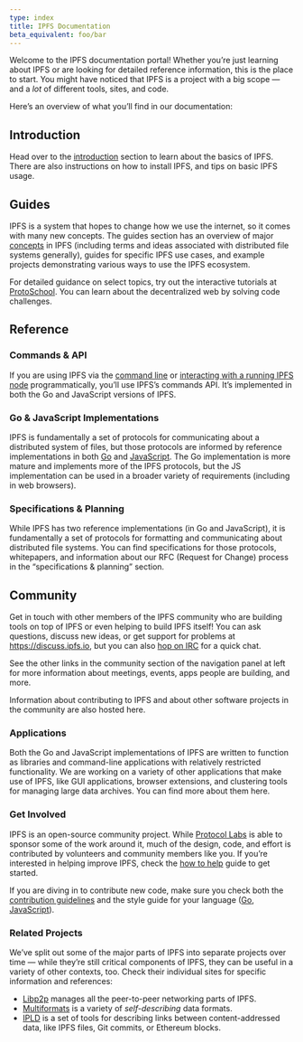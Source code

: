 ```yaml
---
type: index
title: IPFS Documentation
beta_equivalent: foo/bar
---
```


Welcome to the IPFS documentation portal! Whether you’re just learning about IPFS or are looking for detailed reference information, this is the place to start. You might have noticed that IPFS is a project with a big scope — and a *lot* of different tools, sites, and code.

Here’s an overview of what you’ll find in our documentation:

## Introduction

Head over to the [introduction](/introduction) section to learn about the basics of IPFS. There are also instructions on how to install IPFS, and tips on basic IPFS usage.

## Guides

IPFS is a system that hopes to change how we use the internet, so it comes with many new concepts. The guides section has an overview of major [concepts](/guides/concepts) in IPFS (including terms and ideas associated with distributed file systems generally), guides for specific IPFS use cases, and example projects demonstrating various ways to use the IPFS ecosystem.

For detailed guidance on select topics, try out the interactive tutorials at [ProtoSchool](https://proto.school). You can learn about the decentralized web by solving code challenges.

## Reference

### Commands & API

If you are using IPFS via the [command line](/reference/api/cli) or [interacting with a running IPFS node](/reference/api/http) programmatically, you’ll use IPFS’s commands API. It’s implemented in both the Go and JavaScript versions of IPFS.

### Go & JavaScript Implementations

IPFS is fundamentally a set of protocols for communicating about a distributed system of files, but those protocols are informed by reference implementations in both [Go](/reference/go/overview) and [JavaScript](/reference/js/overview). The Go implementation is more mature and implements more of the IPFS protocols, but the JS implementation can be used in a broader variety of requirements (including in web browsers).


### Specifications & Planning

While IPFS has two reference implementations (in Go and JavaScript), it is fundamentally a set of protocols for formatting and communicating about distributed file systems. You can find specifications for those protocols, whitepapers, and information about our RFC (Request for Change) process in the “specifications & planning” section.


## Community

Get in touch with other members of the IPFS community who are building tools on top of IPFS or even helping to build IPFS itself! You can ask questions, discuss new ideas, or get support for problems at https://discuss.ipfs.io, but you can also [hop on IRC](/community/irc) for a quick chat.

See the other links in the community section of the navigation panel at left for more information about meetings, events, apps people are building, and more.

Information about contributing to IPFS and about other software projects in the community are also hosted here.


### Applications

Both the Go and JavaScript implementations of IPFS are written to function as libraries and command-line applications with relatively restricted functionality. We are working on a variety of other applications that make use of IPFS, like GUI applications, browser extensions, and clustering tools for managing large data archives. You can find more about them here.


### Get Involved

IPFS is an open-source community project. While [Protocol Labs](https://protocol.ai) is able to sponsor some of the work around it, much of the design, code, and effort is contributed by volunteers and community members like you. If you’re interested in helping improve IPFS, check the [how to help](/community/contribute/how-to-help) guide to get started.

If you are diving in to contribute new code, make sure you check both the [contribution guidelines](https://github.com/ipfs/community/blob/master/CONTRIBUTING.md) and the style guide for your language ([Go](https://github.com/ipfs/community/blob/master/CONTRIBUTING_GO.md), [JavaScript](https://github.com/ipfs/community/blob/master/CONTRIBUTING_JS.md)).


### Related Projects

We’ve split out some of the major parts of IPFS into separate projects over time — while they’re still critical components of IPFS, they can be useful in a variety of other contexts, too. Check their individual sites for specific information and references:

- [Libp2p](https://libp2p.io) manages all the peer-to-peer networking parts of IPFS.
- [Multiformats](https://multiformats.io) is a variety of *self-describing* data formats.
- [IPLD](https://ipld.io) is a set of tools for describing links between content-addressed data, like IPFS files, Git commits, or Ethereum blocks.
